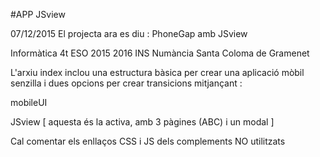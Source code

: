 #APP JSview

07/12/2015
El projecta ara es diu : PhoneGap amb JSview

Informàtica 4t ESO 2015 2016
INS Numància 
Santa Coloma de Gramenet

L'arxiu index inclou una estructura bàsica per crear una 
aplicació mòbil senzilla i dues opcions per crear transicions
mitjançant :

mobileUI

JSview [ aquesta és la activa, amb 3 pàgines (ABC) i un modal ]

Cal comentar els enllaços CSS i JS dels complements NO utilitzats
